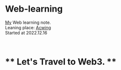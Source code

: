 # Web-learning
[My](https://github.com/yanboishere) Web learning note.<br>
Leaning place: [Acwing](https://www.acwing.com/activity/content/introduction/1150/)<br>
Started at 2022.12.16


<br>


# ** Let's Travel to Web3. **
